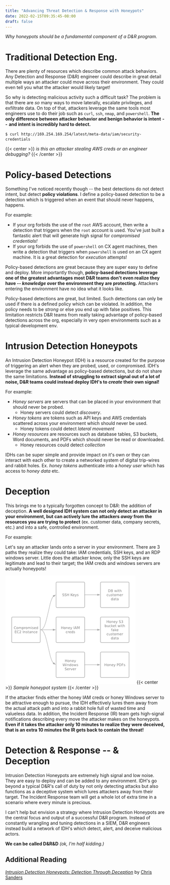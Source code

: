 ```yaml
---
title: "Advancing Threat Detection & Response with Honeypots"
date: 2022-02-15T09:35:45-08:00
draft: false
---
```

_Why honeypots should be a fundamental component of a D&R program._
<!--more-->
# Traditional Detection Eng.
There are plenty of resources which describe common attack behaviors. Any Detection and Response (D&R) engineer could describe in great detail multiple ways an attacker could move across their environment. They could even tell you what the attacker would likely target! 

So why is detecting malicious activity such a difficult task? The problem is that there are *so* many ways to move laterally, escalate privileges, and exfiltrate data. On top of that, attackers leverage the same tools most engineers use to do their job such as `curl`, `ssh`, `nmap`, and `powershell`.  **The only difference between attacker behavior and benign behavior is intent  --  and intent is incredibly hard to detect.**

```
$ curl http://169.254.169.254/latest/meta-data/iam/security-credentials
```
{{< center >}}
    <i>is this an attacker stealing AWS creds or an engineer debugging?</i>
{{< /center >}}

# Policy-based Detections
Something I've noticed recently though -- the best detections do not detect intent, but detect **policy violations**. I define a policy-based detection to be a detection which is triggered when an event that should never happens, happens. 

For example:
* If your org forbids the use of the `root` AWS account, then write a detection that triggers when the `root` account is used. You've just built a fantastic alert that will generate high signal for *compromised credentials!*
* If your org forbids the use of `powershell` on CX agent machines, then write a detection that triggers when `powershell` is used on an CX agent machine. It is a great detection for *execution* attempts! 

Policy-based detections are great because they are super easy to define and deploy. More importantly though, **policy-based detections leverage one of the greatest advantages most D&R teams don't even realize they have  --  ***knowledge*** over the environment they are protecting.** Attackers entering the environment have no idea what it looks like. 

Policy-based detections are great, but limited. Such detections can only be used if there is a defined policy which can be violated. In addition, the policy needs to be *strong* or else you end up with false positives. This limitation restricts D&R teams from really taking advantage of policy-based detections across the org, especially in very open environments such as a typical development env. 

# Intrusion Detection Honeypots
An Intrusion Detection Honeypot (IDH) is a resource created for the purpose of triggering an alert when they are probed, used, or compromised. IDH's leverage the same advantage as policy-based detections, but do not share the same limitations. **Instead of struggling to extract signal out of a lot of noise, D&R teams could instead deploy IDH's to ***create*** their own signal!**

For example:
* *Honey servers* are servers that can be placed in your environment that should never be probed. 
  * Honey servers could detect *discovery*.
* *Honey tokens* are tokens such as API keys and AWS credentials scattered across your environment which should never be used. 
  * Honey tokens could detect *lateral movement*  
* *Honey resources* are resources such as database tables, S3 buckets, Word documents, and PDFs which should never be read or downloaded. 
  * Honey resources could detect *collection*

IDHs can be super simple and provide impact on it's own or they can interact with each other to create a networked system of digital trip-wires and rabbit holes. Ex.  *honey tokens* authenticate into a *honey user* which has access to *honey data* etc.

# Deception
This brings me to a typically forgotten concept to D&R: the addition of deception. **A well designed IDH system can not only detect an attacker in your environment, but can actively lure the attackers ***away*** from the resources you are trying to protect** (ex. customer data, company secrets, etc.) and into a safe, controlled environment. 

For example: 

Let's say an attacker lands onto a server in your environment. There are 3 paths they realize they could take: IAM credentials, SSH keys, and an RDP windows server. Little does the attacker know, only the SSH keys are legitimate and lead to their target; the IAM creds and windows servers are actually honeypots!

![IDH Example](/idh_example.png#c)
{{< center >}}
    <i>Sample honeypot system</i>
{{< /center >}}

If the attacker finds either the honey IAM creds or honey Windows server to be attractive enough to pursue, the IDH effectively lures them away from the actual attack path and into a rabbit hole full of wasted time and valueless data. In addition, the Incident Response (IR) team gets high-signal notifications describing every move the attacker makes on the honeypots. **Even if it takes the attacker only 10 minutes to realize they were deceived, that is an extra 10 minutes the IR gets back to contain the threat!** 

# Detection & Response  --  & Deception
Intrusion Detection Honeypots are extremely high signal and low noise. They are easy to deploy and can be added to any environment. IDH's go beyond a typical D&R's call of duty by not only detecting attacks but also functions as a deceptive system which lures attackers away from their target. The Incident Response team will get a whole lot of extra time in a scenario where every minute is precious. 

I can't help but envision a strategy where Intrusion Detection Honeypots are the central focus and output of a successful D&R program. Instead of constantly wrangling and tuning detections in a SIEM, D&R engineers instead build a network of IDH's which detect, alert, and deceive malicious actors. 

**We can be called D&R&D** *(ok, I'm half kidding.)*

## Additional Reading
*[Intrusion Detection Honeypots: Detection Through Deception](https://www.amazon.com/Intrusion-Detection-Honeypots-through-Deception/dp/1735188301)* by [Chris Sanders](https://twitter.com/chrissanders88)